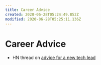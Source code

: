 ```yaml
---
title: Career Advice
created: 2020-06-28T05:24:49.852Z
modified: 2020-06-28T05:25:11.136Z
---
```


# Career Advice

- HN thread on [advice for a new tech lead](https://news.ycombinator.com/item?id=22255301)


